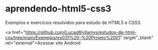 # aprendendo-html5-css3
 Exemplos e exercícios resolvidos para estudo de HTML5 e CSS3.

<a href="https://github.com/LucasWyllamys/estudos-de-html-css/tree/main/Exemplos/ex031%20-%20Projeto%2001" target"_blank" rel="external">Acessar site Android</a>